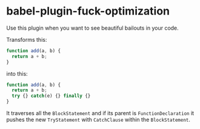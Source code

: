 # babel-plugin-fuck-optimization

Use this plugin when you want to see beautiful bailouts in your code.

Transforms this:

```js
function add(a, b) {
  return a + b;
}
```

into this:

```js
function add(a, b) {
  return a + b;
  try {} catch(e) {} finally {}
}
```

It traverses all the `BlockStatement` and if its parent is `FunctionDeclaration`
it pushes the new `TryStatement` with `CatchClause` within the `BlockStatement`.
